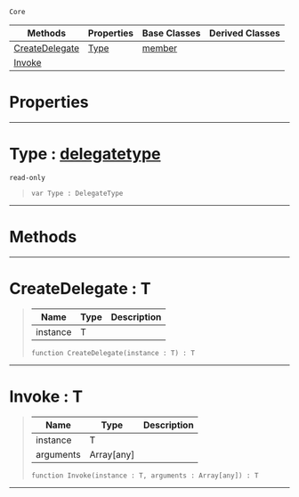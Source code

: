  `Core`

|Methods|Properties|Base Classes|Derived Classes|
|---|---|---|---|
|[ CreateDelegate](https://github.com/ArendDanielek/ZeroDocsTest/blob/master/code_reference/zilch_base_types/function.markdown#createdelegate-zero-engi)|[ Type](https://github.com/ArendDanielek/ZeroDocsTest/blob/master/code_reference/zilch_base_types/function.markdown#type-zero-engine-documen)|[member](https://github.com/ArendDanielek/ZeroDocsTest/blob/master/code_reference/zilch_base_types/member.markdown)| |
|[ Invoke](https://github.com/ArendDanielek/ZeroDocsTest/blob/master/code_reference/zilch_base_types/function.markdown#invoke-zero-engine-docum)| | | |


 #  Properties


---  
 #  Type : [delegatetype](https://github.com/ArendDanielek/ZeroDocsTest/blob/master/code_reference/zilch_base_types/delegatetype.markdown)

 `read-only`

> 
> ``` lang=cpp, name=Zilch
> var Type : DelegateType


---  
 #  Methods


---  
 #  CreateDelegate : T

> 
> |Name|Type|Description|
> |---|---|---|
> |instance|T| |
> ``` lang=cpp, name=Zilch
> function CreateDelegate(instance : T) : T
> ``` 


---  
 #  Invoke : T

> 
> |Name|Type|Description|
> |---|---|---|
> |instance|T| |
> |arguments|Array[any]| |
> ``` lang=cpp, name=Zilch
> function Invoke(instance : T, arguments : Array[any]) : T
> ``` 


---  
 
  
  
  
  
  
  
  

 